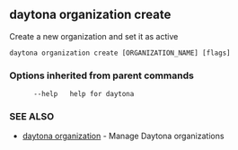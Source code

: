 ## daytona organization create

Create a new organization and set it as active

```
daytona organization create [ORGANIZATION_NAME] [flags]
```

### Options inherited from parent commands

```
      --help   help for daytona
```

### SEE ALSO

* [daytona organization](daytona_organization.md)  - Manage Daytona organizations
